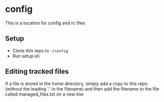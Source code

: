 # config
This is a location for config and rc files

## Setup
- Clone this repo to `~/config`
- Run setup.sh

## Editing tracked files
If a file is stored in the home directory, simply add a copy to this repo (without the leading '.' in the filename) and then add the filename to the file called managed_files.txt on a new line

